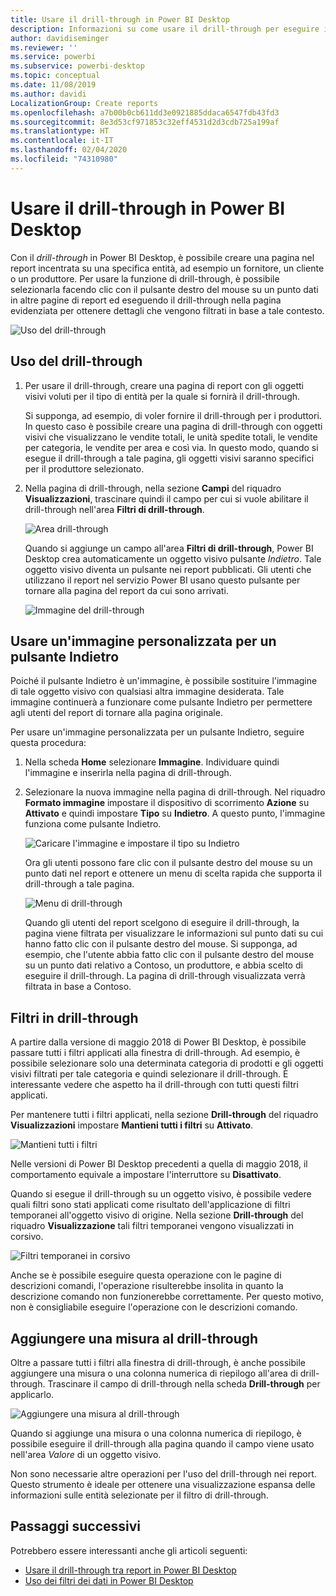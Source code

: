 ```yaml
---
title: Usare il drill-through in Power BI Desktop
description: Informazioni su come usare il drill-through per eseguire il drill-down nei dati, nella pagina di un nuovo report, in Power BI Desktop
author: davidiseminger
ms.reviewer: ''
ms.service: powerbi
ms.subservice: powerbi-desktop
ms.topic: conceptual
ms.date: 11/08/2019
ms.author: davidi
LocalizationGroup: Create reports
ms.openlocfilehash: a7b00b0cb611dd3e0921885ddaca6547fdb43fd3
ms.sourcegitcommit: 8e3d53cf971853c32eff4531d2d3cdb725a199af
ms.translationtype: HT
ms.contentlocale: it-IT
ms.lasthandoff: 02/04/2020
ms.locfileid: "74310980"
---
```

# <a name="use-drillthrough-in-power-bi-desktop"></a>Usare il drill-through in Power BI Desktop
Con il *drill-through* in Power BI Desktop, è possibile creare una pagina nel report incentrata su una specifica entità, ad esempio un fornitore, un cliente o un produttore. Per usare la funzione di drill-through, è possibile selezionarla facendo clic con il pulsante destro del mouse su un punto dati in altre pagine di report ed eseguendo il drill-through nella pagina evidenziata per ottenere dettagli che vengono filtrati in base a tale contesto.

![Uso del drill-through](media/desktop-drillthrough/drillthrough_01.png)

## <a name="using-drillthrough"></a>Uso del drill-through
1. Per usare il drill-through, creare una pagina di report con gli oggetti visivi voluti per il tipo di entità per la quale si fornirà il drill-through. 

    Si supponga, ad esempio, di voler fornire il drill-through per i produttori. In questo caso è possibile creare una pagina di drill-through con oggetti visivi che visualizzano le vendite totali, le unità spedite totali, le vendite per categoria, le vendite per area e così via. In questo modo, quando si esegue il drill-through a tale pagina, gli oggetti visivi saranno specifici per il produttore selezionato.

2. Nella pagina di drill-through, nella sezione **Campi** del riquadro **Visualizzazioni**, trascinare quindi il campo per cui si vuole abilitare il drill-through nell'area **Filtri di drill-through**.

    ![Area drill-through](media/desktop-drillthrough/drillthrough_02.png)

    Quando si aggiunge un campo all'area **Filtri di drill-through**, Power BI Desktop crea automaticamente un oggetto visivo pulsante *Indietro*. Tale oggetto visivo diventa un pulsante nei report pubblicati. Gli utenti che utilizzano il report nel servizio Power BI usano questo pulsante per tornare alla pagina del report da cui sono arrivati.

    ![Immagine del drill-through](media/desktop-drillthrough/drillthrough_03.png)

## <a name="use-your-own-image-for-a-back-button"></a>Usare un'immagine personalizzata per un pulsante Indietro    
 Poiché il pulsante Indietro è un'immagine, è possibile sostituire l'immagine di tale oggetto visivo con qualsiasi altra immagine desiderata. Tale immagine continuerà a funzionare come pulsante Indietro per permettere agli utenti del report di tornare alla pagina originale. 

Per usare un'immagine personalizzata per un pulsante Indietro, seguire questa procedura:

1. Nella scheda **Home** selezionare **Immagine**. Individuare quindi l'immagine e inserirla nella pagina di drill-through.

2. Selezionare la nuova immagine nella pagina di drill-through. Nel riquadro **Formato immagine** impostare il dispositivo di scorrimento **Azione** su **Attivato** e quindi impostare **Tipo** su **Indietro**. A questo punto, l'immagine funziona come pulsante Indietro.

    ![Caricare l'immagine e impostare il tipo su Indietro](media/desktop-drillthrough/drillthrough_05.png)

    
     Ora gli utenti possono fare clic con il pulsante destro del mouse su un punto dati nel report e ottenere un menu di scelta rapida che supporta il drill-through a tale pagina. 

    ![Menu di drill-through](media/desktop-drillthrough/drillthrough_04.png)

    Quando gli utenti del report scelgono di eseguire il drill-through, la pagina viene filtrata per visualizzare le informazioni sul punto dati su cui hanno fatto clic con il pulsante destro del mouse. Si supponga, ad esempio, che l'utente abbia fatto clic con il pulsante destro del mouse su un punto dati relativo a Contoso, un produttore, e abbia scelto di eseguire il drill-through. La pagina di drill-through visualizzata verrà filtrata in base a Contoso.

## <a name="pass-all-filters-in-drillthrough"></a>Filtri in drill-through

A partire dalla versione di maggio 2018 di Power BI Desktop, è possibile passare tutti i filtri applicati alla finestra di drill-through. Ad esempio, è possibile selezionare solo una determinata categoria di prodotti e gli oggetti visivi filtrati per tale categoria e quindi selezionare il drill-through. È interessante vedere che aspetto ha il drill-through con tutti questi filtri applicati.

Per mantenere tutti i filtri applicati, nella sezione **Drill-through** del riquadro **Visualizzazioni** impostare **Mantieni tutti i filtri** su **Attivato**. 

![Mantieni tutti i filtri](media/desktop-drillthrough/drillthrough_06.png)

Nelle versioni di Power BI Desktop precedenti a quella di maggio 2018, il comportamento equivale a impostare l'interruttore su **Disattivato**.

Quando si esegue il drill-through su un oggetto visivo, è possibile vedere quali filtri sono stati applicati come risultato dell'applicazione di filtri temporanei all'oggetto visivo di origine. Nella sezione **Drill-through** del riquadro **Visualizzazione** tali filtri temporanei vengono visualizzati in corsivo. 

![Filtri temporanei in corsivo](media/desktop-drillthrough/drillthrough_07.png)

Anche se è possibile eseguire questa operazione con le pagine di descrizioni comandi, l'operazione risulterebbe insolita in quanto la descrizione comando non funzionerebbe correttamente. Per questo motivo, non è consigliabile eseguire l'operazione con le descrizioni comando.

## <a name="add-a-measure-to-drillthrough"></a>Aggiungere una misura al drill-through

Oltre a passare tutti i filtri alla finestra di drill-through, è anche possibile aggiungere una misura o una colonna numerica di riepilogo all'area di drill-through. Trascinare il campo di drill-through nella scheda **Drill-through** per applicarlo. 

![Aggiungere una misura al drill-through](media/desktop-drillthrough/drillthrough_08.png)

Quando si aggiunge una misura o una colonna numerica di riepilogo, è possibile eseguire il drill-through alla pagina quando il campo viene usato nell'area *Valore* di un oggetto visivo.

Non sono necessarie altre operazioni per l'uso del drill-through nei report. Questo strumento è ideale per ottenere una visualizzazione espansa delle informazioni sulle entità selezionate per il filtro di drill-through.

## <a name="next-steps"></a>Passaggi successivi

Potrebbero essere interessanti anche gli articoli seguenti:

* [Usare il drill-through tra report in Power BI Desktop](desktop-cross-report-drill-through.md)
* [Uso dei filtri dei dati in Power BI Desktop](visuals/power-bi-visualization-slicers.md)


